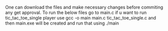 One can download the files and make necessary changes before commiting any get approval. <break>
To run the below files go to main.c <break>
if u want to run tic_tac_toe_single player use gcc -o main main.c tic_tac_toe_single.c and then main.exe will be created and run that using ./main
